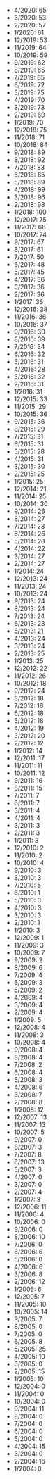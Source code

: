 *  4/2020: 65
*  3/2020: 53
*  2/2020: 57
*  1/2020: 61
*  12/2019: 53
*  11/2019: 64
*  10/2019: 59
*  9/2019: 62
*  8/2019: 65
*  7/2019: 65
*  6/2019: 72
*  5/2019: 75
*  4/2019: 70
*  3/2019: 73
*  2/2019: 69
*  1/2019: 70
*  12/2018: 75
*  11/2018: 71
*  10/2018: 84
*  9/2018: 89
*  8/2018: 92
*  7/2018: 83
*  6/2018: 85
*  5/2018: 89
*  4/2018: 99
*  3/2018: 96
*  2/2018: 98
*  1/2018: 100
*  12/2017: 75
*  11/2017: 68
*  10/2017: 74
*  9/2017: 67
*  8/2017: 61
*  7/2017: 50
*  6/2017: 48
*  5/2017: 45
*  4/2017: 36
*  3/2017: 36
*  2/2017: 36
*  1/2017: 36
*  12/2016: 38
*  11/2016: 36
*  10/2016: 37
*  9/2016: 30
*  8/2016: 39
*  7/2016: 34
*  6/2016: 32
*  5/2016: 31
*  4/2016: 28
*  3/2016: 32
*  2/2016: 31
*  1/2016: 31
*  12/2015: 33
*  11/2015: 29
*  10/2015: 36
*  9/2015: 36
*  8/2015: 29
*  7/2015: 31
*  6/2015: 31
*  5/2015: 28
*  4/2015: 31
*  3/2015: 30
*  2/2015: 25
*  1/2015: 25
*  12/2014: 21
*  11/2014: 25
*  10/2014: 30
*  9/2014: 26
*  8/2014: 27
*  7/2014: 28
*  6/2014: 26
*  5/2014: 28
*  4/2014: 22
*  3/2014: 27
*  2/2014: 27
*  1/2014: 24
*  12/2013: 24
*  11/2013: 24
*  10/2013: 24
*  9/2013: 24
*  8/2013: 24
*  7/2013: 24
*  6/2013: 23
*  5/2013: 21
*  4/2013: 24
*  3/2013: 24
*  2/2013: 25
*  1/2013: 25
*  12/2012: 22
*  11/2012: 26
*  10/2012: 18
*  9/2012: 24
*  8/2012: 18
*  7/2012: 16
*  6/2012: 18
*  5/2012: 18
*  4/2012: 19
*  3/2012: 20
*  2/2012: 12
*  1/2012: 14
*  12/2011: 17
*  11/2011: 11
*  10/2011: 12
*  9/2011: 16
*  8/2011: 15
*  7/2011: 7
*  6/2011: 7
*  5/2011: 4
*  4/2011: 4
*  3/2011: 3
*  2/2011: 3
*  1/2011: 3
*  12/2010: 2
*  11/2010: 2
*  10/2010: 4
*  9/2010: 3
*  8/2010: 3
*  7/2010: 5
*  6/2010: 1
*  5/2010: 3
*  4/2010: 3
*  3/2010: 3
*  2/2010: 1
*  1/2010: 3
*  12/2009: 1
*  11/2009: 3
*  10/2009: 7
*  9/2009: 2
*  8/2009: 6
*  7/2009: 4
*  6/2009: 3
*  5/2009: 2
*  4/2009: 4
*  3/2009: 4
*  2/2009: 4
*  1/2009: 5
*  12/2008: 4
*  11/2008: 3
*  10/2008: 4
*  9/2008: 4
*  8/2008: 4
*  7/2008: 2
*  6/2008: 4
*  5/2008: 3
*  4/2008: 6
*  3/2008: 7
*  2/2008: 8
*  1/2008: 12
*  12/2007: 13
*  11/2007: 13
*  10/2007: 5
*  9/2007: 0
*  8/2007: 3
*  7/2007: 8
*  6/2007: 13
*  5/2007: 3
*  4/2007: 0
*  3/2007: 0
*  2/2007: 4
*  1/2007: 8
*  12/2006: 11
*  11/2006: 4
*  10/2006: 0
*  9/2006: 0
*  8/2006: 10
*  7/2006: 0
*  6/2006: 6
*  5/2006: 0
*  4/2006: 6
*  3/2006: 8
*  2/2006: 12
*  1/2006: 6
*  12/2005: 7
*  11/2005: 10
*  10/2005: 14
*  9/2005: 7
*  8/2005: 0
*  7/2005: 0
*  6/2005: 8
*  5/2005: 25
*  4/2005: 10
*  3/2005: 0
*  2/2005: 15
*  1/2005: 10
*  12/2004: 0
*  11/2004: 0
*  10/2004: 0
*  9/2004: 11
*  8/2004: 0
*  7/2004: 0
*  6/2004: 0
*  5/2004: 0
*  4/2004: 15
*  3/2004: 0
*  2/2004: 16
*  1/2004: 0